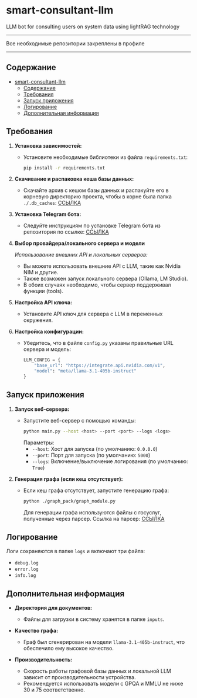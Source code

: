 # smart-consultant-llm

LLM bot for consulting users on system data using lightRAG technology

---

Все необходимые репозитории закреплены в профиле

---

## Содержание

- [smart-consultant-llm](#smart-consultant-llm)
  - [Содержание](#содержание)
  - [Требования](#требования)
  - [Запуск приложения](#запуск-приложения)
  - [Логирование](#логирование)
  - [Дополнительная информация](#дополнительная-информация)

## Требования

1. **Установка зависимостей:**
   - Установите необходимые библиотеки из файла `requirements.txt`:
     ```sh
     pip install -r requirements.txt
     ```

2. **Скачивание и распаковка кеша базы данных:**
   - Скачайте архив с кешом базы данных и распакуйте его в корневую директорию проекта, чтобы в корне была папка `./.db_caches`: [ССЫЛКА](https://drive.google.com/file/d/1BmwmjxY6qcdbc443L1kINPpFszLWEabE/view?usp=sharing)

3. **Установка Telegram бота:**
   - Следуйте инструкциям по установке Telegram бота из репозитория по ссылке: [ССЫЛКА](https://github.com/Bataevk/simple-telegram-bot-for-LLM)

4. **Выбор провайдера/локального сервера и модели**
   
   *Использование внешних API и локальных серверов:*
    - Вы можете использовать внешние API с LLM, такие как Nvidia NIM и другие.
    - Также возможен запуск локального сервера (Ollama, LM Studio).
    - В обоих случаях необходимо, чтобы сервер поддерживал функции (tools).

5. **Настройка API ключа:**
   - Установите API ключ для сервера с LLM в переменных окружения.

6. **Настройка конфигурации:**
   - Убедитесь, что в файле `config.py` указаны правильные URL сервера и модель:
     ```python
     LLM_CONFIG = {
         "base_url": "https://integrate.api.nvidia.com/v1",
         "model": "meta/llama-3.1-405b-instruct"
     }
     ```

## Запуск приложения

1. **Запуск веб-сервера:**
   - Запустите веб-сервер с помощью команды:
     ```sh
     python main.py --host <host> --port <port> --logs <logs>
     ```
     Параметры:
     - `--host`: Хост для запуска (по умолчанию: `0.0.0.0`)
     - `--port`: Порт для запуска (по умолчанию: `5000`)
     - `--logs`: Включение/выключение логирования (по умолчанию: `True`)

2. **Генерация графа (если кеш отсутствует):**
   - Если кеш графа отсутствует, запустите генерацию графа:
     ```sh
     python ./graph_pack/graph_module.py
     ```
     Для генерации графа используются файлы с госуслуг, полученные через парсер. Ссылка на парсер: [ССЫЛКА](https://github.com/Bataevk/gosuslugi-faq-parser)

## Логирование

Логи сохраняются в папке `logs` и включают три файла:
- `debug.log`
- `error.log`
- `info.log`

## Дополнительная информация

- **Директория для документов:**
  - Файлы для загрузки в систему хранятся в папке `inputs`.

- **Качество графа:**
  - Граф был сгенерирован на модели `llama-3.1-405b-instruct`, что обеспечило ему высокое качество.

- **Производительность:**
  - Скорость работы графовой базы данных и локальной LLM зависит от производительности устройства.
  - Рекомендуется использовать модели с GPQA и MMLU не ниже 30 и 75 соответственно.
